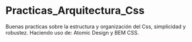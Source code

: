 # Practicas_Arquitectura_Css
 Buenas practicas sobre la estructura y organización del Css, simplicidad y robustez. Haciendo uso de: Atomic Design y BEM CSS.
